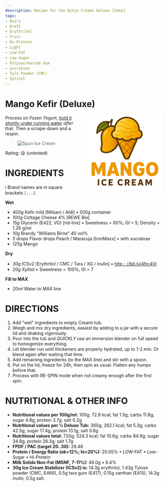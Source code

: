 ```yaml
---
description: Recipe for the Ninja Creami Deluxe [24oz]
tags:
- Dairy
- Draft
- Erythritol
- Fruit
- Hi-Protein
- Light
- Low-Fat
- Low-Sugar
- Polysaccharide Gum
- Sucralose
- Tylo Powder (CMC)
- Xylitol
---
```

# Mango Kefir (Deluxe)
<img style="float: right; margin-left: 1.5em;" width=240 alt="Logo" src="https://raw.githubusercontent.com/jhermann/ice-creamery/refs/heads/main/assets/mango-ice-cream-logo.png" />

Process on *Fozen Yogurt*, [hold it shortly under running water](/ice-creamery/info/tips%2Btricks/#handling-of-icy-sides-bottom) *after* that. Then a scrape-down and a respin.

> <img width=360 alt="Spun Ice Cream" src="" />

Rating: 😋 (untested)

# INGREDIENTS

ℹ️ Brand names are in square brackets `[...]`.

**Wet**

  - _400g_ Kefir mild [Milsani / Aldi] • 500g container
  - _100g_ Cottage Cheese 4% [REWE Bio]
  - _15g_ Glycerin (E422, VG) [hd-line] • Sweetness = 60%; GI = 5; Density = 1.26 g/ml
  - _10g_ Brandy “Williams Birne” 40 vol%
  - _5 drops_ Flavor drops Peach / Maracuja [IronMaxx] • with sucralose
  - _125g_ Mango

**Dry**

  - _30g_ ICSv2 [Erythritol / CMC / Tara / XG / Inulin] • [http﹕//bit.ly/4frc4Vj](https://github.com/jhermann/ice-creamery/tree/main/recipes/Ice%20Cream%20Stabilizer%20%28ICS%29)
  - _20g_ Xylitol • Sweetness = 100%; GI = 7

**Fill to MAX**

  - _20ml_ Water to MAX line

# DIRECTIONS

 1. Add "wet" ingredients to empty Creami tub.
 1. Weigh and mix dry ingredients, easiest by adding to a jar with a secure lid and shaking vigorously.
 1. Pour into the tub and *QUICKLY* use an immersion blender on full speed to homogenize everything.
 1. Let blender run until thickeners are properly hydrated, up to 1-2 min. Or blend again after waiting that time.
 1. Add remaining ingredients (to the MAX line) and stir with a spoon.
 1. Put on the lid, freeze for 24h, then spin as usual. Flatten any humps before that.
 1. Process with RE-SPIN mode when not creamy enough after the first spin.

# NUTRITIONAL & OTHER INFO
- **Nutritional values per 100g/ml:** 100g; 72.8 kcal; fat 1.5g; carbs 11.8g; sugar 4.8g; protein 3.7g; salt 0.2g
- **Nutritional values per ½ Deluxe Tub:** 360g; 262.1 kcal; fat 5.3g; carbs 42.5g; sugar 17.4g; protein 13.1g; salt 0.8g
- **Nutritional values total:** 720g; 524.3 kcal; fat 10.6g; carbs 84.9g; sugar 34.8g; protein 26.3g; salt 1.7g
- **FPDF / PAC (target 20..30):** 29.48
- **Protein / Energy Ratio (ok=12%; hi=20%):** 20.05% • LOW-FAT • Low-Sugar • Hi-Protein
- **Milk Solids Non-Fat (MSNF, 7-11%):** 46.0g • 6.4%
- **30g Ice Cream Stabilizer (ICSv2) is:** 14.3g erythritol, 1.43g Tylose powder (CMC, E466), 
0.5g tara gum (E417), 0.15g xanthan (E415),
14.3g inulin, 0.5g salt.
